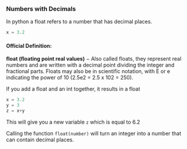 ### Numbers with Decimals
In python a float refers to a number that has decimal places.  

```python
x = 3.2
```

#### Official Definition:

**float (floating point real values)** − Also called floats, they represent real numbers and are written with a decimal point dividing the integer and fractional parts. Floats may also be in scientific notation, with E or e indicating the power of 10 (2.5e2 = 2.5 x 102 = 250).


If you add a float and an int together, it results in a float

```python
x = 3.2
y = 3
z = x+y
```

This will give you a new variable `z` which is equal to 6.2

Calling the function `float(number)` will turn an integer into a number that can contain decimal places.
